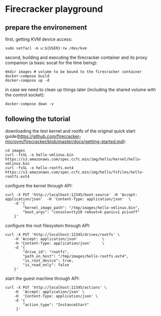 # Firecracker playground

## prepare the environement

first, getting KVM device access:
```
sudo setfacl -m u:${USER}:rw /dev/kvm
```

second, building and executing the firecracker container and its proxy companion (a basic socat for the time being):
```
mkdir images # volume to be bound to the firecracker container
docker-compose build
docker-compose up -d
```

in case we need to clean up things later (including the shared volume with the control socket): 
```
docker-compose down -v
```


## following the tutorial

downloading the test kernel and rootfs of the original quick start guide(https://github.com/firecracker-microvm/firecracker/blob/master/docs/getting-started.md):
```
cd images
curl -fsSL -o hello-vmlinux.bin https://s3.amazonaws.com/spec.ccfc.min/img/hello/kernel/hello-vmlinux.bin
curl -fsSL -o hello-rootfs.ext4 https://s3.amazonaws.com/spec.ccfc.min/img/hello/fsfiles/hello-rootfs.ext4
```


configure the kernel through API: 
```
curl -X PUT 'http://localhost:12345/boot-source' -H 'Accept: application/json'  -H 'Content-Type: application/json'  \
    -d '{
        "kernel_image_path": "/tmp/images/hello-vmlinux.bin",
        "boot_args": "console=ttyS0 reboot=k panic=1 pci=off"
    }'
```

configure the root filesystem through API:
```
curl -X PUT 'http://localhost:12345/drives/rootfs' \
    -H 'Accept: application/json'           \
    -H 'Content-Type: application/json'     \
    -d '{
        "drive_id": "rootfs",
        "path_on_host": "/tmp/images/hello-rootfs.ext4",
        "is_root_device": true,
        "is_read_only": false
    }'
```

start the guest machine through API:
```
curl -X PUT 'http://localhost:12345/actions' \
    -H  'Accept: application/json' \
    -H  'Content-Type: application/json' \
    -d '{
        "action_type": "InstanceStart"
     }'
```
